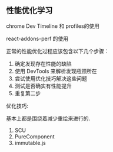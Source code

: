 ## 性能优化学习

chrome Dev Timeline 和 profiles的使用

react-addons-perf 的使用




正常的性能优化过程应该包含以下几个步骤：

1. 确定发现存在性能的缺陷
2. 使用 DevTools 来解析发现瓶颈所在
3. 尝试使用优化技巧解决这些问题
4. 测试是否确实有性能提升
5. 重复第二步



优化技巧:

基本上都是围绕着减少重绘来进行的.

1. SCU
1. PureComponent
1. immutable.js
